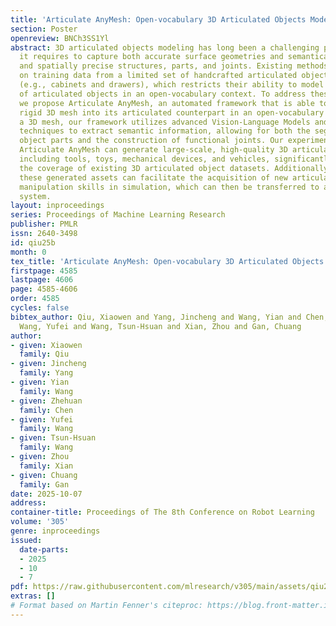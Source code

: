 ```yaml
---
title: 'Articulate AnyMesh: Open-vocabulary 3D Articulated Objects Modeling'
section: Poster
openreview: BNCh3SS1Yl
abstract: 3D articulated objects modeling has long been a challenging problem, since
  it requires to capture both accurate surface geometries and semantically meaningful
  and spatially precise structures, parts, and joints. Existing methods heavily depend
  on training data from a limited set of handcrafted articulated object categories
  (e.g., cabinets and drawers), which restricts their ability to model a wide range
  of articulated objects in an open-vocabulary context. To address these limitations,
  we propose Articulate AnyMesh, an automated framework that is able to convert any
  rigid 3D mesh into its articulated counterpart in an open-vocabulary manner. Given
  a 3D mesh, our framework utilizes advanced Vision-Language Models and visual prompting
  techniques to extract semantic information, allowing for both the segmentation of
  object parts and the construction of functional joints. Our experiments show that
  Articulate AnyMesh can generate large-scale, high-quality 3D articulated objects,
  including tools, toys, mechanical devices, and vehicles, significantly expanding
  the coverage of existing 3D articulated object datasets. Additionally, we show that
  these generated assets can facilitate the acquisition of new articulated object
  manipulation skills in simulation, which can then be transferred to a real robotic
  system.
layout: inproceedings
series: Proceedings of Machine Learning Research
publisher: PMLR
issn: 2640-3498
id: qiu25b
month: 0
tex_title: 'Articulate AnyMesh: Open-vocabulary 3D Articulated Objects Modeling'
firstpage: 4585
lastpage: 4606
page: 4585-4606
order: 4585
cycles: false
bibtex_author: Qiu, Xiaowen and Yang, Jincheng and Wang, Yian and Chen, Zhehuan and
  Wang, Yufei and Wang, Tsun-Hsuan and Xian, Zhou and Gan, Chuang
author:
- given: Xiaowen
  family: Qiu
- given: Jincheng
  family: Yang
- given: Yian
  family: Wang
- given: Zhehuan
  family: Chen
- given: Yufei
  family: Wang
- given: Tsun-Hsuan
  family: Wang
- given: Zhou
  family: Xian
- given: Chuang
  family: Gan
date: 2025-10-07
address:
container-title: Proceedings of The 8th Conference on Robot Learning
volume: '305'
genre: inproceedings
issued:
  date-parts:
  - 2025
  - 10
  - 7
pdf: https://raw.githubusercontent.com/mlresearch/v305/main/assets/qiu25b/qiu25b.pdf
extras: []
# Format based on Martin Fenner's citeproc: https://blog.front-matter.io/posts/citeproc-yaml-for-bibliographies/
---
```

